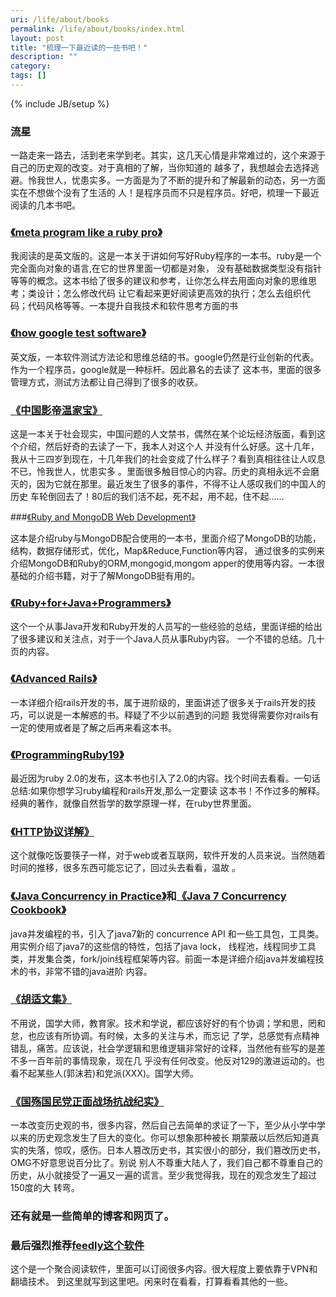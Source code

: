 ```yaml
---
uri: /life/about/books
permalink: /life/about/books/index.html
layout: post
title: "梳理一下最近读的一些书吧！"
description: ""
category:
tags: []
---
```

{% include JB/setup %}

### 流星

一路走来一路去，活到老来学到老。其实，这几天心情是非常难过的，这个来源于自己的历史观的改变。对于真相的了解，当你知道的
越多了，我想越会去选择逃避。怜我世人，忧患实多。一方面是为了不断的提升和了解最新的动态，另一方面实在不想做个没有了生活的
人！是程序员而不只是程序员。好吧，梳理一下最近阅读的几本书吧。

### [《meta program like a ruby pro》](http://pragprog.com/book/ppmetr/metaprogramming-ruby)

我阅读的是英文版的。这是一本关于讲如何写好Ruby程序的一本书。ruby是一个完全面向对象的语言,在它的世界里面一切都是对象，
没有基础数据类型没有指针等等的概念。这本书给了很多的建议和参考，让你怎么样去用面向对象的思维思考；类设计；怎么修改代码
让它看起来更好阅读更高效的执行；怎么去组织代码；代码风格等等。一本提升自我技术和软件思考方面的书

### [《how google test software》](http://www.amazon.com/Google-Tests-Software-James-Whittaker/dp/0321803027)

英文版，一本软件测试方法论和思维总结的书。google仍然是行业创新的代表。作为一个程序员，google就是一种标杆。因此慕名的去读了
这本书，里面的很多管理方式，测试方法都让自己得到了很多的收获。

### [《中国影帝温家宝》](https://zh.wikipedia.org/zh-cn/%E4%B8%AD%E5%9B%BD%E5%BD%B1%E5%B8%9D%E6%B8%A9%E5%AE%B6%E5%AE%9D)

这是一本关于社会现实，中国问题的人文禁书，偶然在某个论坛经济版面，看到这个介绍，然后好奇的去读了一下，我本人对这个人
并没有什么好感。这十几年，我从十三四岁到现在，十几年我们的社会变成了什么样子？看到真相往往让人叹息不已，怜我世人，忧患实多
。里面很多触目惊心的内容。历史的真相永远不会磨灭的，因为它就在那里。最近发生了很多的事件，不得不让人感叹我们的中国人的历史
车轮倒回去了！80后的我们活不起，死不起，用不起，住不起……

###[《Ruby and MongoDB Web Development》](http://www.amazon.com/Ruby-MongoDB-Development-Beginners-Guide/dp/1849515026)

这本是介绍ruby与MongoDB配合使用的一本书，里面介绍了MongoDB的功能，结构，数据存储形式，优化，Map&Reduce,Function等内容，
通过很多的实例来介绍MongoDB和Ruby的ORM,mongogid,mongom apper的使用等内容。一本很基础的介绍书籍，对于了解MongoDB挺有用的。

### [《Ruby+for+Java+Programmers》]()

这个一个从事Java开发和Ruby开发的人员写的一些经验的总结，里面详细的给出了很多建议和关注点，对于一个Java人员从事Ruby内容。
一个不错的总结。几十页的内容。

### [《Advanced Rails》](http://shop.oreilly.com/product/9780596510329.do)

一本详细介绍rails开发的书，属于进阶级的，里面讲述了很多关于rails开发的技巧，可以说是一本解惑的书。释疑了不少以前遇到的问题
我觉得需要你对rails有一定的使用或者是了解之后再来看这本书。

### [《ProgrammingRuby19》](http://pragprog.com/book/ruby3/programming-ruby-1-9)

最近因为ruby 2.0的发布，这本书也引入了2.0的内容。找个时间去看看。一句话总结:如果你想学习ruby编程和rails开发,那么一定要读
这本书！不作过多的解释。经典的著作，就像自然哲学的数学原理一样，在ruby世界里面。

### [《HTTP协议详解》]()

这个就像吃饭要筷子一样，对于web或者互联网，软件开发的人员来说。当然随着时间的推移，很多东西可能忘记了，回过头去看看，温故
。

### [《Java Concurrency in Practice》]()和[《Java 7 Concurrency Cookbook》]()

java并发编程的书，引入了java7新的 concurrence API 和一些工具包，工具类。用实例介绍了java7的这些信的特性，包括了java lock，
线程池，线程同步工具类，并发集合类，fork/join线程框架等内容。前面一本是详细介绍java并发编程技术的书，非常不错的java进阶
内容。

### [《胡适文集》](http://book.douban.com/subject/1251738/)

不用说，国学大师，教育家。技术和学说，都应该好好的有个协调；学和思，罔和怠，也应该有所协调。有时候，太多的关注与术，而忘记
了学，总感觉有点精神错乱，痛苦。应该说，社会学逻辑和思维逻辑非常好的诠释，当然他有些写的是差不多一百年前的事情现象，现在几
乎没有任何改变。他反对129的激进运动的。也看不起某些人(郭沫若)和党派(XXX)。国学大师。

### [《国殇国民党正面战场抗战纪实》](http://data.book.hexun.com/book-921.shtml)

一本改变历史观的书，很多内容，然后自己去简单的求证了一下，至少从小学中学以来的历史观念发生了巨大的变化。你可以想象那种被长
期蒙蔽以后然后知道真实的失落，惊叹，感伤。日本人篡改历史书，其实很小的部分，我们篡改历史书，OMG不好意思说百分比了。别说
别人不尊重大陆人了，我们自己都不尊重自己的历史，从小就接受了一遍又一遍的谎言。至少我觉得我，现在的观念发生了超过150度的大
转弯。

### 还有就是一些简单的博客和网页了。

### 最后强烈推荐[feedly这个软件](http://www.feedly.com/)

这个是一个聚合阅读软件，里面可以订阅很多内容。很大程度上要依靠于VPN和翻墙技术。
到这里就写到这里吧。闲来时在看看，打算看看其他的一些。







